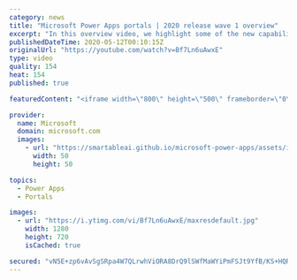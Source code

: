 ```yaml
---
category: news
title: "Microsoft Power Apps portals | 2020 release wave 1 overview"
excerpt: "In this overview video, we highlight some of the new capabilities included in the latest update to Microsoft Power Apps portals.     Here are the capabilities covered:   •    Power BI integration, so you can quickly add Power BI reports, tables, and dashboards to your portals without coding.  •    Themes"
publishedDateTime: 2020-05-12T00:10:15Z
originalUrl: "https://youtube.com/watch?v=Bf7Ln6uAwxE"
type: video
quality: 154
heat: 154
published: true

featuredContent: "<iframe width=\"800\" height=\"500\" frameborder=\"0\" src=\"https://www.youtube.com/embed/Bf7Ln6uAwxE\" allow=\"accelerometer; autoplay; encrypted-media; gyroscope; picture-in-picture\" allowfullscreen></iframe>"

provider:
  name: Microsoft
  domain: microsoft.com
  images:
    - url: "https://smartableai.github.io/microsoft-power-apps/assets/images/organizations/microsoft.com-50x50.jpg"
      width: 50
      height: 50

topics:
  - Power Apps
  - Portals

images:
  - url: "https://i.ytimg.com/vi/Bf7Ln6uAwxE/maxresdefault.jpg"
    width: 1280
    height: 720
    isCached: true

secured: "vN5E+zp6vAvSgSRpa4W7QLrwhViORA8DrQ9lSWfMaWYiPmFSJt9YfB/KS+HQRbGhA+BG6k7Bx8Hna1aIxfZsS7JCAIDCnctDpRGA313APk1QBVW8BxjuStVuYAF6KLy9ax7v/C4vpLVtogyOYbNAuTDIj/HlG3bAhw30FWmtkMO9cveA0jSQMBoacnDF4sWgNsgu9+TVEY7YNZ07WIoxFgMLhv9mXYTO5olrKRRLC3na4WMv1stZAGAAdWaDql8WpAr20mWIfqif+QHzdfITUjlyBSuppVoT2vut9aI4fC581h4EYtNVxNte0/xjIcld5ybqNerNFDhKOtp9usCyZMg8RL5wHDY89njyH+hUltjkYv2BSY4H1VBd/Q+wGXaymi8ZfUq6Az/0Eoy1wbeUgX1NS496STuCwvYsbOzQzfE2xmHiWaHi8kY6+LLiWmzu;4VMPJK+3ZoaH55Kow2CdbQ=="
---
```



